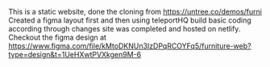This is a static website, done the cloning from https://untree.co/demos/furni 
Created a figma layout first and then using teleportHQ build basic coding according through changes site was completed and hosted on netlify.
Checkout the figma design at
https://www.figma.com/file/kMtoDKNUn3IzDPqRCOYFq5/furniture-web?type=design&t=1UeHXwtPVXkgen9M-6
